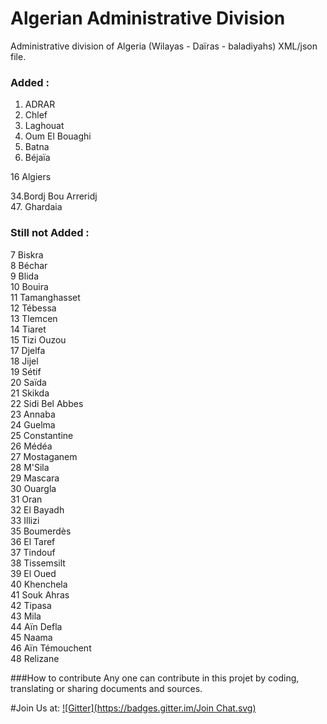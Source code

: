 Algerian Administrative Division
================================


Administrative division of Algeria (Wilayas - Daïras - baladiyahs) XML/json file.




### Added :
01. ADRAR <br>
02. Chlef <br>
03. Laghouat <br>
04. Oum El Bouaghi <br>
05. Batna <br>
06. Béjaïa <br>

16 Algiers <br>

34.Bordj Bou Arreridj <br>
47. Ghardaia <br>


### Still not Added :

7 Biskra <br>
8 Béchar <br>
9 Blida <br>
10 Bouira <br>
11 Tamanghasset <br>
12 Tébessa <br>
13 Tlemcen <br>
14 Tiaret <br>
15 Tizi Ouzou <br>
17 Djelfa <br>
18 Jijel <br>
19 Sétif <br>
20 Saïda <br>
21 Skikda <br>
22 Sidi Bel Abbes <br>
23 Annaba <br>
24 Guelma <br>
25 Constantine <br>
26 Médéa <br>
27 Mostaganem <br>
28 M'Sila <br>
29 Mascara <br>
30 Ouargla <br>
31 Oran <br>
32 El Bayadh <br>
33 Illizi <br>
35 Boumerdès <br>
36 El Taref <br>
37 Tindouf <br>
38 Tissemsilt <br>
39 El Oued <br>
40 Khenchela <br>
41 Souk Ahras <br>
42 Tipasa <br>
43 Mila <br>
44 Aïn Defla <br>
45 Naama <br>
46 Aïn Témouchent <br>
48 Relizane <br>


###How to contribute
Any one can contribute in this projet by coding, translating or sharing documents and sources.






#Join Us at:
 [![Gitter](https://badges.gitter.im/Join Chat.svg)](https://gitter.im/mohsenuss91/AlgerianAdministrativeDivision?utm_source=badge&utm_medium=badge&utm_campaign=pr-badge&utm_content=badge)